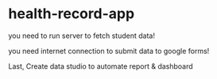 # health-record-app

you need to run server to fetch student data!

you need internet connection to submit data to google forms!

Last, Create data studio to automate report & dashboard